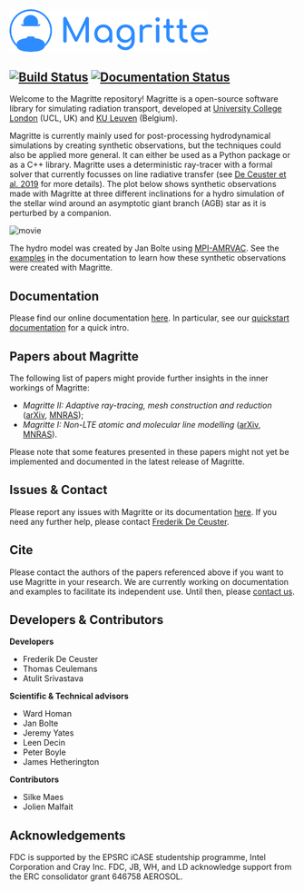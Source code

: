 <img src="docs/src/images/Magritte_logo_plain.svg" alt="logo" width="350"/>

[![Build Status](https://travis-ci.com/Magritte-code/Magritte.svg?branch=master)](https://travis-ci.com/Magritte-code/Magritte)
[![Documentation Status](https://readthedocs.org/projects/magritte/badge/?version=stable)](https://magritte.readthedocs.io/en/stable/?badge=stable)
---

Welcome to the Magritte repository! Magritte is a open-source software library for
simulating radiation transport, developed at
[University College London](https://www.ucl.ac.uk/) (UCL, UK) and
[KU Leuven](https://www.kuleuven.be/english/) (Belgium).

Magritte is currently mainly used for post-processing hydrodynamical simulations by
creating synthetic observations, but the techniques could also be applied more general.
It can either be used as a Python package or as a C++ library.
Magritte uses a deterministic ray-tracer with a formal solver that currently focusses on
line radiative transfer (see
[De Ceuster et al. 2019](https://ui.adsabs.harvard.edu/abs/2020MNRAS.492.1812D/abstract)
for more details). The plot below shows synthetic observations made with
Magritte at three different inclinations for a hydro simulation of the stellar wind around
an asymptotic giant branch (AGB) star as it is perturbed by a companion.

<img src="docs/src/_static/movie.gif" alt="movie"/>

The hydro model was created by Jan Bolte using [MPI-AMRVAC](http://amrvac.org/). See the
[examples](https://magritte.readthedocs.io/en/latest/1_examples/index.html) in the
documentation to learn how these synthetic observations were created with Magritte.


## Documentation
Please find our online documentation [here](https://magritte.readthedocs.io).
In particular, see our
[quickstart documentation](https://magritte.readthedocs.io/en/latest/0_getting_started/0_quickstart.html)
for a quick intro.


## Papers about Magritte
The following list of papers might provide further insights in the inner workings of
Magritte:
* _Magritte II: Adaptive ray-tracing, mesh construction and reduction_
([arXiv](https://arxiv.org/abs/2011.14998), [MNRAS](https://doi.org/10.1093/mnras/staa3199));
* _Magritte I: Non-LTE atomic and molecular line modelling_
([arXiv](https://arxiv.org/abs/1912.08445),
[MNRAS](https://doi.org/10.1093/mnras/stz3557)).

Please note that some features presented in these papers might not yet be implemented
and documented in the latest release of Magritte.


## Issues & Contact
Please report any issues with Magritte or its documentation
[here](https://github.com/UCL/Magritte/issues).
If you need any further help, please contact
[Frederik De Ceuster](https://www.kuleuven.be/wieiswie/en/person/00101884).


## Cite
Please contact the authors of the papers referenced above if you want to use
Magritte in your research. We are currently working on documentation and
examples to facilitate its independent use. Until then, please
[contact us](https://www.kuleuven.be/wieiswie/en/person/00101884).


## Developers & Contributors
**Developers**
* Frederik De Ceuster
* Thomas Ceulemans
* Atulit Srivastava

**Scientific & Technical advisors**
* Ward Homan
* Jan Bolte
* Jeremy Yates
* Leen Decin
* Peter Boyle
* James Hetherington

**Contributors**
* Silke Maes
* Jolien Malfait


## Acknowledgements
FDC is supported by the EPSRC iCASE studentship programme, Intel Corporation and Cray Inc.
FDC, JB, WH, and LD acknowledge support from the ERC consolidator grant 646758 AEROSOL.

